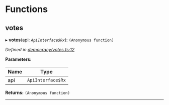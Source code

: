

# Functions

<a id="votes"></a>

##  votes

▸ **votes**(api: *`ApiInterface$Rx`*): `(Anonymous function)`

*Defined in [democracy/votes.ts:12](https://github.com/polkadot-js/api/blob/0d12b08/packages/api-derive/src/democracy/votes.ts#L12)*

**Parameters:**

| Name | Type |
| ------ | ------ |
| api | `ApiInterface$Rx` |

**Returns:** `(Anonymous function)`

___

